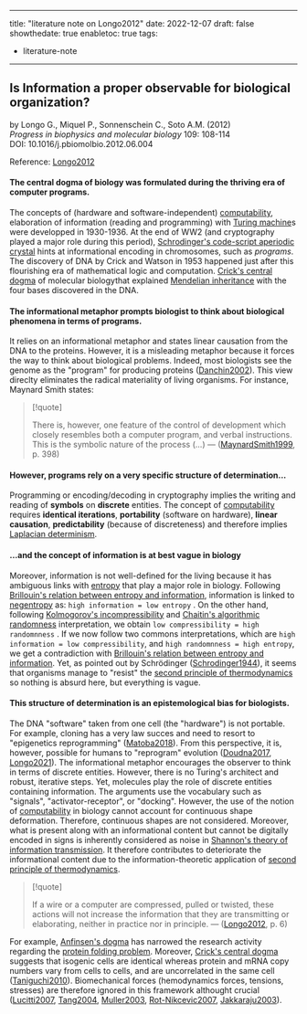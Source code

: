 
---
title: "literature note on Longo2012"
date: 2022-12-07
draft: false
showthedate: true
enabletoc: true
tags:
- literature-note
---

## **Is Information a proper observable for biological organization?**     
by Longo G., Miquel P., Sonnenschein C., Soto A.M. (2012)   
*Progress in biophysics and molecular biology* 109: 108-114      
DOI: 10.1016/j.pbiomolbio.2012.06.004

Reference: [Longo2012](reference/Longo2012.md)


#### The central dogma of biology was formulated during the thriving era of computer programs.
The concepts of (hardware and software-independent) [computability](concept/computability.md), elaboration of information (reading and programming) with [Turing machine](concept/Turing%20machine.md)s were developped in 1930-1936. At the end of WW2 (and cryptography played a major role during this period), [Schrodinger's code-script aperiodic crystal](concept/Schrodinger's%20code-script%20aperiodic%20crystal.md) hints at informational encoding in chromosomes, such as *programs*. The discovery of DNA by Crick and Watson in 1953 happened just after this flourishing era of mathematical logic and computation.  [Crick's central dogma](concept/Crick's%20central%20dogma.md) of molecular biologythat explained [Mendelian inheritance](concept/Mendelian%20inheritance.md) with the four bases discovered in the DNA.

#### The informational metaphor prompts biologist to think about biological phenomena in terms of programs.
It relies on an informational metaphor and states linear causation from the DNA to the proteins. However, it is a misleading metaphor because it forces the way to think about biological problems. Indeed, most biologists see the genome as the "program" for producing proteins ([Danchin2002](reference/Danchin2002.md)). This view direclty eliminates the radical materiality of living organisms. For instance, Maynard Smith states:

> [!quote] 
>
>There is, however, one feature of the control of development which closely resembles both a computer program, and verbal instructions. This is the symbolic nature of the process (...) —  ([MaynardSmith1999](reference/MaynardSmith1999.md), p. 398)  
 
#### However, programs rely on a very specific structure of determination...
Programming or encoding/decoding in cryptography implies the writing and reading of **symbols** on **discrete** entities. The concept of [computability](concept/computability.md) requires **identical iterations**,  **portability** (software on hardware), **linear causation**, **predictability** (because of discreteness) and therefore implies [Laplacian determinism](concept/Laplacian%20determinism.md). 


#### ...and the concept of information is at best vague in biology
Moreover, information is not well-defined for the living because it has ambiguous links with [entropy](definition/entropy.md) that play a major role in biology. Following [Brillouin's relation between entropy and information](concept/Brillouin's%20relation%20between%20entropy%20and%20information.md), information is linked to [negentropy](concept/negentropy.md) as:  `high information = low entropy` . On the other hand, following [Kolmogorov's incompressibility](concept/Kolmogorov's%20incompressibility.md) and [Chaitin's algorithmic randomness](concept/Chaitin's%20algorithmic%20randomness.md) interpretation, we obtain `low compressibility = high randomnness` . If we now follow two commons interpretations, which are `high information = low compressibility`, and  `high randomnness = high entropy`,  we get a contradiction with [Brillouin's relation between entropy and information](concept/Brillouin's%20relation%20between%20entropy%20and%20information.md). Yet, as pointed out by Schrödinger ([Schrodinger1944](reference/Schrodinger1944.md)), it seems that organisms manage to "resist" the [second principle of thermodynamics](concept/second%20principle%20of%20thermodynamics.md) so nothing is absurd here, but everything is vague. 

#### This structure of determination is an epistemological bias for biologists.
The DNA "software" taken from one cell (the "hardware") is not portable. For example, cloning has a very law succes and need to resort to "epigenetics reprogramming" ([Matoba2018](reference/Matoba2018.md)). From this perspective, it is, however, possible for humans to "reprogram" evolution ([Doudna2017](reference/Doudna2017.md), [Longo2021](reference/Longo2021.md)). The informational metaphor encourages the observer to think in terms of discrete entities. However, there is no Turing's architect and robust, iterative steps.  Yet, molecules play the role of discrete entities containing information. The arguments use the vocabulary such as "signals", "activator-receptor", or "docking".  However, the use of the notion of [computability](concept/computability.md) in biology cannot account for continuous shape deformation. Therefore, continuous shapes are not considered.  Moreover, what is present along with an informational content but cannot be digitally encoded in signs is inherently considered as noise in [Shannon's theory of information transmission](concept/Shannon's%20theory%20of%20information%20transmission.md).  It therefore contributes to deteriorate the informational content due to the information-theoretic application of [second principle of thermodynamics](concept/second%20principle%20of%20thermodynamics.md). 

> [!quote] 
>
>If a wire or a computer are compressed, pulled or twisted, these actions will not increase the information that they are transmitting or elaborating, neither in practice nor in principle. —  ([Longo2012](reference/Longo2012.md), p. 6) 

 For example, [Anfinsen's dogma](concept/Anfinsen's%20dogma.md) has narrowed the research activity regarding the [protein folding problem](concept/protein%20folding%20problem.md). Moreover, [Crick's central dogma](concept/Crick's%20central%20dogma.md) suggests that isogenic cells are identical whereas protein and mRNA copy numbers vary from cells to cells, and are uncorrelated in the same cell ([Taniguchi2010](reference/Taniguchi2010.md)).  Biomechanical forces (hemodynamics forces, tensions, stresses) are therefore ignored in this framework althought crucial ([Lucitti2007](reference/Lucitti2007.md), [Tang2004](reference/Tang2004.md), [Muller2003](reference/Muller2003.md), [Rot-Nikcevic2007](reference/Rot-Nikcevic2007.md), [Jakkaraju2003](reference/Jakkaraju2003.md)).  




